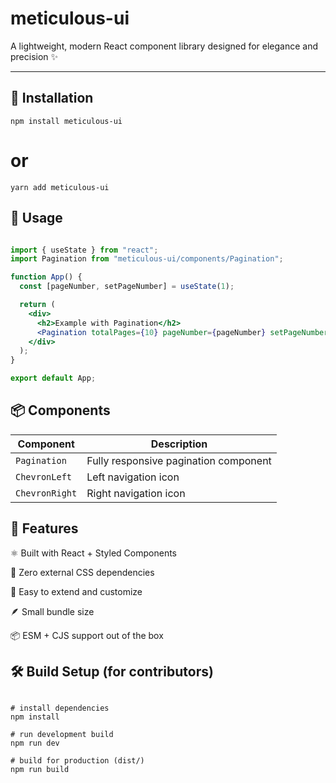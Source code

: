 # meticulous-ui

A lightweight, modern React component library designed for elegance and precision ✨

---

## 🚀 Installation

```
npm install meticulous-ui
```

# or

```
yarn add meticulous-ui
```

## 🧩 Usage

```jsx

import { useState } from "react";
import Pagination from "meticulous-ui/components/Pagination";

function App() {
  const [pageNumber, setPageNumber] = useState(1);

  return (
    <div>
      <h2>Example with Pagination</h2>
      <Pagination totalPages={10} pageNumber={pageNumber} setPageNumber={setPageNumber} />
    </div>
  );
}

export default App;

```

## 📦 Components

| Component      | Description                           |
| -------------- | ------------------------------------- |
| `Pagination`   | Fully responsive pagination component |
| `ChevronLeft`  | Left navigation icon                  |
| `ChevronRight` | Right navigation icon                 |

## 🌱 Features

⚛️ Built with React + Styled Components

💨 Zero external CSS dependencies

🧱 Easy to extend and customize

🪶 Small bundle size

📦 ESM + CJS support out of the box

## 🛠️ Build Setup (for contributors)

```

# install dependencies
npm install

# run development build
npm run dev

# build for production (dist/)
npm run build

```
